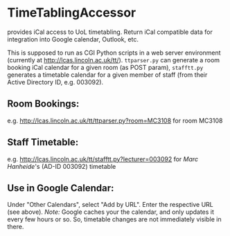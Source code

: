 TimeTablingAccessor
===================

provides iCal access to UoL timetabling. Return iCal compatible data for integration into Google calendar, Outlook, etc.

This is supposed to run as CGI Python scripts in a web server environment (currently at http://lcas.lincoln.ac.uk/tt/). `ttparser.py` can generate a room booking iCal calendar for a given room (as POST param), `stafftt.py` generates a timetable calendar for a given member of staff (from their Active Directory ID, e.g. 003092).

## Room Bookings:

e.g. http://lcas.lincoln.ac.uk/tt/ttparser.py?room=MC3108 for room MC3108

## Staff Timetable:

e.g. http://lcas.lincoln.ac.uk/tt/stafftt.py?lecturer=003092 for *Marc Hanheide*'s (AD-ID 003092) timetable

## Use in Google Calendar:

Under "Other Calendars", select "Add by URL". Enter the respective URL (see above). *Note:* Google caches your the calendar, and only updates it every few hours or so. So, timetable changes are not immediately visible in there.